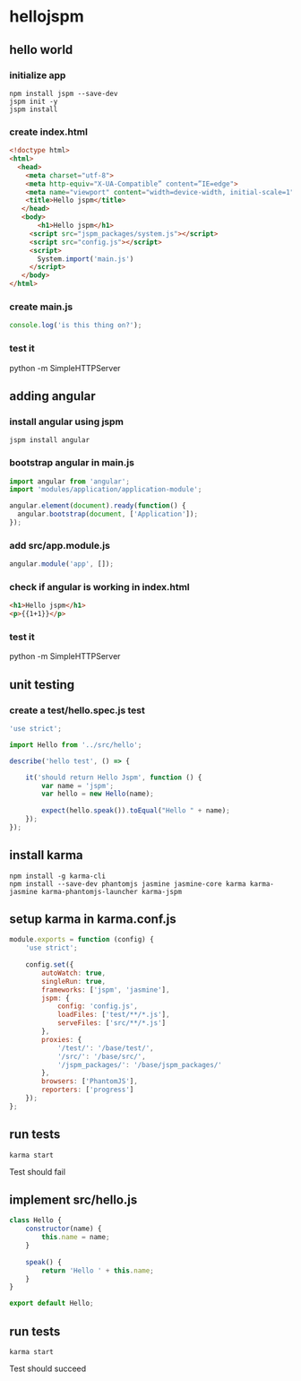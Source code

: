 # hellojspm

## hello world

### initialize app

```shell
npm install jspm --save-dev
jspm init -y
jspm install
```

### create index.html

```html
<!doctype html>
<html>
  <head>
    <meta charset="utf-8">
    <meta http-equiv="X-UA-Compatible” content=”IE=edge">
    <meta name="viewport" content="width=device-width, initial-scale=1">
    <title>Hello jspm</title>
   </head>
   <body>
       <h1>Hello jspm</h1>
     <script src="jspm_packages/system.js"></script>
     <script src="config.js"></script>
     <script>
       System.import('main.js')
     </script>
   </body>
</html>
```

### create main.js

```js
console.log('is this thing on?');
```

### test it

python -m SimpleHTTPServer

## adding angular

### install angular using jspm

```shell
jspm install angular
```

### bootstrap angular in main.js

```js
import angular from 'angular';  
import 'modules/application/application-module';

angular.element(document).ready(function() {  
  angular.bootstrap(document, ['Application']);
});
```

### add src/app.module.js

```js
angular.module('app', []);
```

### check if angular is working in index.html

```html
<h1>Hello jspm</h1>
<p>{{1+1}}</p>
```

### test it

python -m SimpleHTTPServer

## unit testing

### create a test/hello.spec.js test

```js
'use strict';

import Hello from '../src/hello';

describe('hello test', () => {

    it('should return Hello Jspm', function () {
        var name = 'jspm';
        var hello = new Hello(name);
        
        expect(hello.speak()).toEqual("Hello " + name);
    });
});
```

## install karma

```shell
npm install -g karma-cli
npm install --save-dev phantomjs jasmine jasmine-core karma karma-jasmine karma-phantomjs-launcher karma-jspm
```

## setup karma in karma.conf.js

```js
module.exports = function (config) {
    'use strict';
    
    config.set({
        autoWatch: true,
        singleRun: true,
        frameworks: ['jspm', 'jasmine'],
        jspm: {
            config: 'config.js',
            loadFiles: ['test/**/*.js'],
            serveFiles: ['src/**/*.js']
        },
        proxies: {
            '/test/': '/base/test/',
            '/src/': '/base/src/',
            '/jspm_packages/': '/base/jspm_packages/'
        },
        browsers: ['PhantomJS'],
        reporters: ['progress']
    });
};
```

## run tests

```shell
karma start
```

Test should fail

## implement src/hello.js

```js
class Hello {
    constructor(name) {
        this.name = name;
    }
    
    speak() {
        return 'Hello ' + this.name;
    }
}

export default Hello;
```

## run tests

```shell
karma start
```

Test should succeed